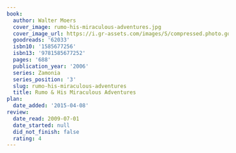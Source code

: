 ```yaml
---
book:
  author: Walter Moers
  cover_image: rumo-his-miraculous-adventures.jpg
  cover_image_url: https://i.gr-assets.com/images/S/compressed.photo.goodreads.com/books/1348657010l/62033.jpg
  goodreads: '62033'
  isbn10: '1585677256'
  isbn13: '9781585677252'
  pages: '688'
  publication_year: '2006'
  series: Zamonia
  series_position: '3'
  slug: rumo-his-miraculous-adventures
  title: Rumo & His Miraculous Adventures
plan:
  date_added: '2015-04-08'
review:
  date_read: 2009-07-01
  date_started: null
  did_not_finish: false
  rating: 4
---
```

